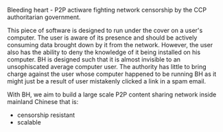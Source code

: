 Bleeding heart - P2P actiware fighting network censorship by the CCP authoritarian government.

This piece of software is designed to run under the cover on a user's computer. The user is aware of its presence and should be actively consuming data brought down by it from the network. However, the user also has the ability to deny the knowledge of it being installed on his computer. BH is designed such that it is almost invisible to an unsophiscated average computer user. The authority has little to bring charge against the user whose computer happened to be running BH as it might just be a result of user mistakenly clicked a link in a spam email.

With BH, we aim to build a large scale P2P content sharing network inside mainland Chinese that is:
* censorship resistant
* scalable
